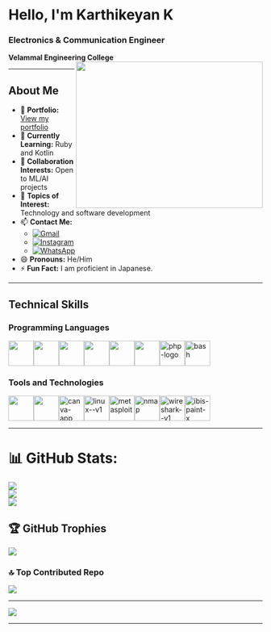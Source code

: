 # Hello, I'm Karthikeyan K

### Electronics & Communication Engineer
**Velammal Engineering College**
<img align="right" width="370" height="290" src="https://i.pinimg.com/originals/47/f0/34/47f0342cec72b800463bf003eac1257e.gif">

---

## About Me
- 🔭 **Portfolio:** [View my portfolio](https://your-portfolio-url.web.app/)                                                 
- 🌱 **Currently Learning:** Ruby and Kotlin 
- 👯 **Collaboration Interests:** Open to ML/AI projects
- 💬 **Topics of Interest:** Technology and software development
- 📫 **Contact Me:**
  - [![Gmail](https://img.shields.io/badge/Gmail-D14836?style=for-the-badge&logo=gmail&logoColor=white)](mailto:Karthikeyan02116k@gmail.com)
  - [![Instagram](https://img.shields.io/badge/Instagram-E4405F?style=for-the-badge&logo=instagram&logoColor=white)](https://instagram.com/itz_karthi_k_)
  - [![WhatsApp](https://img.shields.io/badge/WhatsApp-25D366?style=for-the-badge&logo=whatsapp&logoColor=white)](https://wa.me/918122402564)
- 😄 **Pronouns:** He/Him
- ⚡ **Fun Fact:** I am proficient in Japanese.

---

## Technical Skills
### Programming Languages
<img height="50" width="50" src="https://img.icons8.com/color/48/000000/python.png" /><img height="50" width="50" src="https://img.icons8.com/color/48/000000/java-coffee-cup-logo.png" /><img height="50" width="50" src="https://img.icons8.com/color/48/000000/c-plus-plus-logo.png" /><img height="50" width="50" src="https://img.icons8.com/color/48/000000/html-5.png" /><img height="50" width="50" src="https://img.icons8.com/color/48/000000/css3.png" /><img height="50" width="50" src="https://img.icons8.com/color/48/000000/javascript.png"/><img width="50" height="50" src="https://img.icons8.com/officel/80/php-logo.png" alt="php-logo"/><img width="50" height="50" src="https://img.icons8.com/plasticine/100/bash.png" alt="bash"/>

### Tools and Technologies
<img height="50" width="50" src="https://img.icons8.com/color/48/000000/visual-studio-code-2019.png"/><img height="50" width="50" src="https://img.icons8.com/dusk/64/000000/anaconda.png"/><img width="50" height="50" src="https://img.icons8.com/fluency/48/canva-app.png" alt="canva-app"/><img width="50" height="50" src="https://img.icons8.com/color/48/linux--v1.png" alt="linux--v1"/><img width="50" height="50" src="https://img.icons8.com/fluency/48/metasploit.png" alt="metasploit"/><img width="50" height="50" src="https://img.icons8.com/color/48/nmap.png" alt="nmap"/><img width="50" height="50" src="https://img.icons8.com/nolan/64/wireshark--v1.png" alt="wireshark--v1"/><img width="50" height="50" src="https://img.icons8.com/color/48/ibis-paint-x.png" alt="ibis-paint-x"/>

---

# 📊 GitHub Stats:
![](https://github-readme-stats.vercel.app/api?username=karthi-keyank&theme=dark&hide_border=false&include_all_commits=true&count_private=true)<br/>
![](https://github-readme-streak-stats.herokuapp.com/?user=karthi-keyank&theme=dark&hide_border=false)<br/>
![](https://github-readme-stats.vercel.app/api/top-langs/?username=karthi-keyank&theme=dark&hide_border=false&include_all_commits=true&count_private=true&layout=compact)

## 🏆 GitHub Trophies
![](https://github-profile-trophy.vercel.app/?username=karthi-keyank&theme=radical&no-frame=false&no-bg=true&margin-w=4)

### 🔝 Top Contributed Repo
![](https://github-contributor-stats.vercel.app/api?username=karthi-keyank&limit=5&theme=dark&combine_all_yearly_contributions=true)

---
[![](https://visitcount.itsvg.in/api?id=Karthi-keyank&label=Profile%20Views&color=1&icon=5&pretty=false)](https://visitcount.itsvg.in)

---
